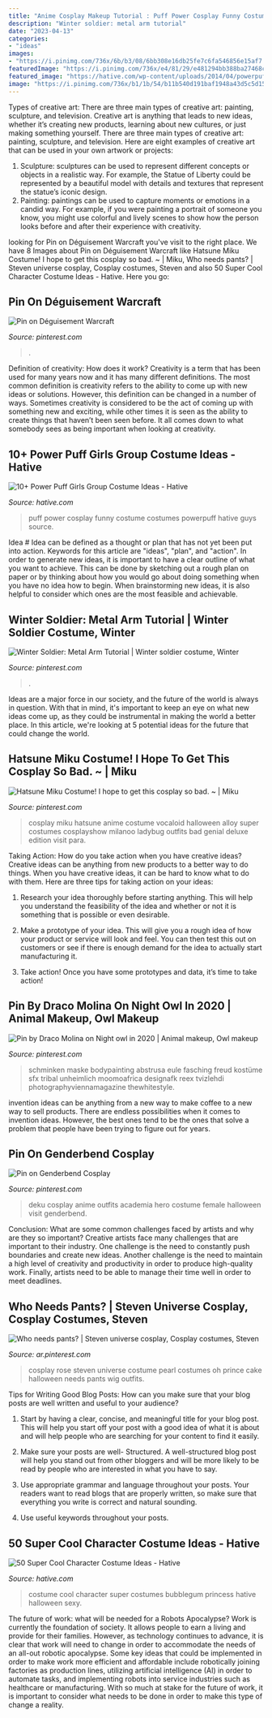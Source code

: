 ```yaml
---
title: "Anime Cosplay Makeup Tutorial : Puff Power Cosplay Funny Costume Costumes Powerpuff Hative Guys Source"
description: "Winter soldier: metal arm tutorial"
date: "2023-04-13"
categories:
- "ideas"
images:
- "https://i.pinimg.com/736x/6b/b3/08/6bb308e16db25fe7c6fa546856e15af7.jpg"
featuredImage: "https://i.pinimg.com/736x/e4/81/29/e481294bb388ba27468ced5bf6b5e7e4--hatsune-miku-to-get.jpg"
featured_image: "https://hative.com/wp-content/uploads/2014/04/powerpuff-girls-costumes/3-funny-power-puff-cosplay.jpg"
image: "https://i.pinimg.com/736x/b1/1b/54/b11b540d191baf1948a43d5c5d151169.jpg"
---
```



Types of creative art: There are three main types of creative art: painting, sculpture, and television.
Creative art is anything that leads to new ideas, whether it’s creating new products, learning about new cultures, or just making something yourself. There are three main types of creative art: painting, sculpture, and television. Here are eight examples of creative art that can be used in your own artwork or projects: 
1. Sculpture: sculptures can be used to represent different concepts or objects in a realistic way. For example, the Statue of Liberty could be represented by a beautiful model with details and textures that represent the statue’s iconic design. 
2. Painting: paintings can be used to capture moments or emotions in a candid way. For example, if you were painting a portrait of someone you know, you might use colorful and lively scenes to show how the person looks before and after their experience with creativity. 

	

		
looking for Pin on Déguisement Warcraft you've visit to the right place. We have 8 Images about Pin on Déguisement Warcraft like Hatsune Miku Costume! I hope to get this cosplay so bad. ~ | Miku, Who needs pants? | Steven universe cosplay, Cosplay costumes, Steven and also 50 Super Cool Character Costume Ideas - Hative. Here you go:
		
    
## Pin On Déguisement Warcraft

<img loading=lazy src="https://i.pinimg.com/736x/1c/71/1b/1c711bc397530be829bcb5ae8996a978.jpg" onerror="this.onerror=null;this.src='https://tse4.mm.bing.net/th?id=OIP.WyYebwwePuEvLCKWyHeGkAHaLI&amp;pid=15.1';" alt="Pin on Déguisement Warcraft">

_Source: pinterest.com_

>. 

	

Definition of creativity: How does it work?
Creativity is a term that has been used for many years now and it has many different definitions. The most common definition is creativity refers to the ability to come up with new ideas or solutions. However, this definition can be changed in a number of ways. Sometimes creativity is considered to be the act of coming up with something new and exciting, while other times it is seen as the ability to create things that haven’t been seen before. It all comes down to what somebody sees as being important when looking at creativity.

    
## 10+ Power Puff Girls Group Costume Ideas - Hative

<img loading=lazy src="https://hative.com/wp-content/uploads/2014/04/powerpuff-girls-costumes/3-funny-power-puff-cosplay.jpg" onerror="this.onerror=null;this.src='https://tse3.mm.bing.net/th?id=OIP.r8BsvW2YpQYKUNRjqtwKbgHaFj&amp;pid=15.1';" alt="10+ Power Puff Girls Group Costume Ideas - Hative">

_Source: hative.com_

>puff power cosplay funny costume costumes powerpuff hative guys source. 

	

Idea #
Idea can be defined as a thought or plan that has not yet been put into action. Keywords for this article are "ideas", "plan", and "action". In order to generate new ideas, it is important to have a clear outline of what you want to achieve. This can be done by sketching out a rough plan on paper or by thinking about how you would go about doing something when you have no idea how to begin. When brainstorming new ideas, it is also helpful to consider which ones are the most feasible and achievable.

    
## Winter Soldier: Metal Arm Tutorial | Winter Soldier Costume, Winter

<img loading=lazy src="https://i.pinimg.com/736x/70/a2/c1/70a2c1c0f2587061db91fe7f9c2fd820.jpg" onerror="this.onerror=null;this.src='https://tse1.mm.bing.net/th?id=OIP.5HcQqCCEQOh7KxUK0dfzzAHaJ3&amp;pid=15.1';" alt="Winter Soldier: Metal Arm Tutorial | Winter soldier costume, Winter">

_Source: pinterest.com_

>. 

	

Ideas are a major force in our society, and the future of the world is always in question. With that in mind, it's important to keep an eye on what new ideas come up, as they could be instrumental in making the world a better place. In this article, we're looking at 5 potential ideas for the future that could change the world.

    
## Hatsune Miku Costume! I Hope To Get This Cosplay So Bad. ~ | Miku

<img loading=lazy src="https://i.pinimg.com/736x/e4/81/29/e481294bb388ba27468ced5bf6b5e7e4--hatsune-miku-to-get.jpg" onerror="this.onerror=null;this.src='https://tse2.mm.bing.net/th?id=OIP.LhfpqDiWlJILzuYZu66jfwAAAA&amp;pid=15.1';" alt="Hatsune Miku Costume! I hope to get this cosplay so bad. ~ | Miku">

_Source: pinterest.com_

>cosplay miku hatsune anime costume vocaloid halloween alloy super costumes cosplayshow milanoo ladybug outfits bad genial deluxe edition visit para. 

	

Taking Action: How do you take action when you have creative ideas?
Creative ideas can be anything from new products to a better way to do things. When you have creative ideas, it can be hard to know what to do with them. Here are three tips for taking action on your ideas:
1. Research your idea thoroughly before starting anything. This will help you understand the feasibility of the idea and whether or not it is something that is possible or even desirable.

2. Make a prototype of your idea. This will give you a rough idea of how your product or service will look and feel. You can then test this out on customers or see if there is enough demand for the idea to actually start manufacturing it.

3. Take action! Once you have some prototypes and data, it’s time to take action!

    
## Pin By Draco Molina On Night Owl In 2020 | Animal Makeup, Owl Makeup

<img loading=lazy src="https://i.pinimg.com/736x/6b/b3/08/6bb308e16db25fe7c6fa546856e15af7.jpg" onerror="this.onerror=null;this.src='https://tse4.mm.bing.net/th?id=OIP.qy5Mki52gbWOJrfiM3aFQQHaLE&amp;pid=15.1';" alt="Pin by Draco Molina on Night owl in 2020 | Animal makeup, Owl makeup">

_Source: pinterest.com_

>schminken maske bodypainting abstrusa eule fasching freud kostüme sfx tribal unheimlich moomoafrica designafk reex tvizlehdi photographyviennamagazine thewhitestyle. 

	

invention ideas can be anything from a new way to make coffee to a new way to sell products. There are endless possibilities when it comes to invention ideas. However, the best ones tend to be the ones that solve a problem that people have been trying to figure out for years.

    
## Pin On Genderbend Cosplay

<img loading=lazy src="https://i.pinimg.com/736x/35/7d/e0/357de0bb047a1d82f8cd0941953b6584.jpg" onerror="this.onerror=null;this.src='https://tse3.mm.bing.net/th?id=OIP.7LTTxhp1AxWVlyLXhUX03AHaNJ&amp;pid=15.1';" alt="Pin on Genderbend Cosplay">

_Source: pinterest.com_

>deku cosplay anime outfits academia hero costume female halloween visit genderbend. 

	

Conclusion: What are some common challenges faced by artists and why are they so important?
Creative artists face many challenges that are important to their industry. One challenge is the need to constantly push boundaries and create new ideas. Another challenge is the need to maintain a high level of creativity and productivity in order to produce high-quality work. Finally, artists need to be able to manage their time well in order to meet deadlines.

    
## Who Needs Pants? | Steven Universe Cosplay, Cosplay Costumes, Steven

<img loading=lazy src="https://i.pinimg.com/736x/b1/1b/54/b11b540d191baf1948a43d5c5d151169.jpg" onerror="this.onerror=null;this.src='https://tse3.mm.bing.net/th?id=OIP.rxv3eKTCIDGIzOuio7wnOwHaLH&amp;pid=15.1';" alt="Who needs pants? | Steven universe cosplay, Cosplay costumes, Steven">

_Source: ar.pinterest.com_

>cosplay rose steven universe costume pearl costumes oh prince cake halloween needs pants wig outfits. 

	

Tips for Writing Good Blog Posts: How can you make sure that your blog posts are well written and useful to your audience?
1. Start by having a clear, concise, and meaningful title for your blog post. This will help you start off your post with a good idea of what it is about and will help people who are searching for your content to find it easily.
2. Make sure your posts are well- Structured. A well-structured blog post will help you stand out from other bloggers and will be more likely to be read by people who are interested in what you have to say.

3. Use appropriate grammar and language throughout your posts. Your readers want to read blogs that are properly written, so make sure that everything you write is correct and natural sounding.

4. Use useful keywords throughout your posts.

    
## 50 Super Cool Character Costume Ideas - Hative

<img loading=lazy src="https://hative.com/wp-content/uploads/2014/10/super-cool-costume-ideas/28-princess-bubblegum-costume.jpg" onerror="this.onerror=null;this.src='https://tse1.mm.bing.net/th?id=OIP.M5uw8QHf6Fz8aovbRvGWqwHaJ4&amp;pid=15.1';" alt="50 Super Cool Character Costume Ideas - Hative">

_Source: hative.com_

>costume cool character super costumes bubblegum princess hative halloween sexy. 

	

The future of work: what will be needed for a Robots Apocalypse?
Work is currently the foundation of society. It allows people to earn a living and provide for their families. However, as technology continues to advance, it is clear that work will need to change in order to accommodate the needs of an all-out robotic apocalypse. Some key ideas that could be implemented in order to make work more efficient and affordable include robotically joining factories as production lines, utilizing artificial intelligence (AI) in order to automate tasks, and implementing robots into service industries such as healthcare or manufacturing. With so much at stake for the future of work, it is important to consider what needs to be done in order to make this type of change a reality.

